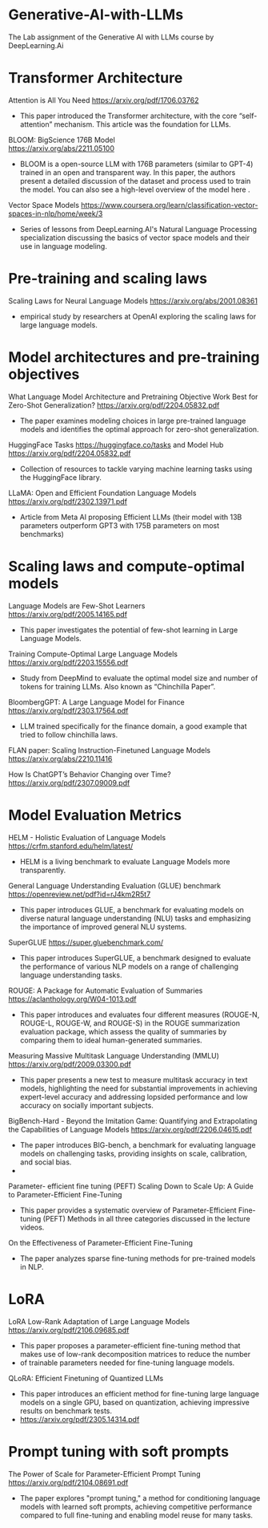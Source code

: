 # Generative-AI-with-LLMs
The Lab assignment of the Generative AI with LLMs course by DeepLearning.Ai


# Transformer Architecture
Attention is All You Need
https://arxiv.org/pdf/1706.03762
 - This paper introduced the Transformer architecture, with the core “self-attention” mechanism. This article was the foundation for LLMs.

BLOOM: BigScience 176B Model  
https://arxiv.org/abs/2211.05100
 - BLOOM is a open-source LLM with 176B parameters (similar to GPT-4) trained in an open and transparent way. In this paper, the authors present a detailed discussion of the dataset and process used to train the model. You can also see a high-level overview of the model 
here
.

Vector Space Models
https://www.coursera.org/learn/classification-vector-spaces-in-nlp/home/week/3
 - Series of lessons from DeepLearning.AI's Natural Language Processing specialization discussing the basics of vector space models and their use in language modeling.

# Pre-training and scaling laws
Scaling Laws for Neural Language Models
https://arxiv.org/abs/2001.08361
 - empirical study by researchers at OpenAI exploring the scaling laws for large language models.

# Model architectures and pre-training objectives
What Language Model Architecture and Pretraining Objective Work Best for Zero-Shot Generalization?
https://arxiv.org/pdf/2204.05832.pdf
 - The paper examines modeling choices in large pre-trained language models and identifies the optimal approach for zero-shot generalization.

HuggingFace Tasks
https://huggingface.co/tasks
 and 
Model Hub
https://arxiv.org/pdf/2204.05832.pdf
 - Collection of resources to tackle varying machine learning tasks using the HuggingFace library.

LLaMA: Open and Efficient Foundation Language Models
https://arxiv.org/pdf/2302.13971.pdf
 - Article from Meta AI proposing Efficient LLMs (their model with 13B parameters outperform GPT3 with 175B parameters on most benchmarks)

# Scaling laws and compute-optimal models
Language Models are Few-Shot Learners
https://arxiv.org/pdf/2005.14165.pdf
 - This paper investigates the potential of few-shot learning in Large Language Models.

Training Compute-Optimal Large Language Models
https://arxiv.org/pdf/2203.15556.pdf
 - Study from DeepMind to evaluate the optimal model size and number of tokens for training LLMs. Also known as “Chinchilla Paper”.

BloombergGPT: A Large Language Model for Finance
https://arxiv.org/pdf/2303.17564.pdf
 - LLM trained specifically for the finance domain, a good example that tried to follow chinchilla laws.


FLAN paper: Scaling Instruction-Finetuned Language Models
https://arxiv.org/abs/2210.11416

How Is ChatGPT’s Behavior Changing over Time?
https://arxiv.org/pdf/2307.09009.pdf



# Model Evaluation Metrics
HELM - Holistic Evaluation of Language Models
https://crfm.stanford.edu/helm/latest/
 - HELM is a living benchmark to evaluate Language Models more transparently. 

General Language Understanding Evaluation (GLUE) benchmark
https://openreview.net/pdf?id=rJ4km2R5t7
 - This paper introduces GLUE, a benchmark for evaluating models on diverse natural language understanding (NLU) tasks and emphasizing the importance of improved general NLU systems.

SuperGLUE
https://super.gluebenchmark.com/
 - This paper introduces SuperGLUE, a benchmark designed to evaluate the performance of various NLP models on a range of challenging language understanding tasks.

ROUGE: A Package for Automatic Evaluation of Summaries
https://aclanthology.org/W04-1013.pdf
 - This paper introduces and evaluates four different measures (ROUGE-N, ROUGE-L, ROUGE-W, and ROUGE-S) in the ROUGE summarization evaluation package, which assess the quality of summaries by comparing them to ideal human-generated summaries.

Measuring Massive Multitask Language Understanding (MMLU)
https://arxiv.org/pdf/2009.03300.pdf
 - This paper presents a new test to measure multitask accuracy in text models, highlighting the need for substantial improvements in achieving expert-level accuracy and addressing lopsided performance and low accuracy on socially important subjects.

BigBench-Hard - Beyond the Imitation Game: Quantifying and Extrapolating the Capabilities of Language Models
https://arxiv.org/pdf/2206.04615.pdf
 - The paper introduces BIG-bench, a benchmark for evaluating language models on challenging tasks, providing insights on scale, calibration, and social bias.
 - 

Parameter- efficient fine tuning (PEFT)
Scaling Down to Scale Up: A Guide to Parameter-Efficient Fine-Tuning
 - This paper provides a systematic overview of Parameter-Efficient Fine-tuning (PEFT) Methods in all three categories discussed in the lecture videos.

On the Effectiveness of Parameter-Efficient Fine-Tuning
 - The paper analyzes sparse fine-tuning methods for pre-trained models in NLP.

# LoRA
LoRA Low-Rank Adaptation of Large Language Models
https://arxiv.org/pdf/2106.09685.pdf
 -  This paper proposes a parameter-efficient fine-tuning method that makes use of low-rank decomposition matrices to reduce the number
 -  of trainable parameters needed for fine-tuning language models.

 QLoRA: Efficient Finetuning of Quantized LLMs
 - This paper introduces an efficient method for fine-tuning large language models on a single GPU, based on quantization, achieving impressive results on benchmark tests.
 - https://arxiv.org/pdf/2305.14314.pdf

# Prompt tuning with soft prompts
The Power of Scale for Parameter-Efficient Prompt Tuning
https://arxiv.org/pdf/2104.08691.pdf
 - The paper explores "prompt tuning," a method for conditioning language models with learned soft prompts, achieving competitive performance compared to full fine-tuning and enabling model reuse for many tasks.




